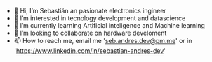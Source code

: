 - 👋 Hi, I’m Sebastián an pasionate electronics ingineer
- 👀 I’m interested in tecnology development and datascience
- 🌱 I’m currently learning Artificial inteligence and Machine learning
- 💞️ I’m looking to collaborate on hardware develoment
- 📫 How to reach me, email me 'seb.andres.dev@pm.me' or in 'https://www.linkedin.com/in/sebastian-andres-dev'

